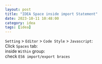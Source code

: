 ```yaml
---
layout: post
title: "IDEA Space inside import Statement"
date: 2023-10-11 10:48:00
category: idea
tags: [idea]
---
```


`Setting` > `Editor` > `Code Style` > `Javascript`:  
Click `Spaces` tab:  
inside `Within` group:  
check `ES6 import/export braces`


[jekyll]: http://jekyllrb.com
[jekyll-gh]: https://github.com/jekyll/jekyll
[jekyll-help]: https://github.com/jekyll/jekyll-help



